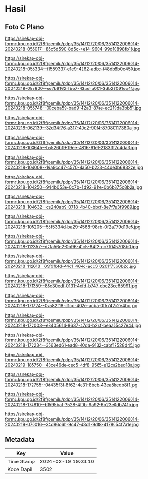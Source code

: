 # Hasil

## Foto C Plano

https://sirekap-obj-formc.kpu.go.id/2f8f/pemilu/pdpr/35/14/12/20/06/3514122006014-20240218-055017--86c5d590-8d5c-4e14-9604-99d10898fb18.jpg

https://sirekap-obj-formc.kpu.go.id/2f8f/pemilu/pdpr/35/14/12/20/06/3514122006014-20240218-055334--f1559337-e1e9-4262-adbc-f48db8b0c450.jpg

https://sirekap-obj-formc.kpu.go.id/2f8f/pemilu/pdpr/35/14/12/20/06/3514122006014-20240218-055620--ee7b9162-fbe7-43ad-a001-3db26091ec41.jpg

https://sirekap-obj-formc.kpu.go.id/2f8f/pemilu/pdpr/35/14/12/20/06/3514122006014-20240218-055748--00ceba59-bad9-42a3-87ae-ec219da3bb51.jpg

https://sirekap-obj-formc.kpu.go.id/2f8f/pemilu/pdpr/35/14/12/20/06/3514122006014-20240218-062139--32d34f76-a317-40c2-90f4-87080117380a.jpg

https://sirekap-obj-formc.kpu.go.id/2f8f/pemilu/pdpr/35/14/12/20/06/3514122006014-20240218-103645--b5526bf9-19ee-4816-91e1-21833f2c4da3.jpg

https://sirekap-obj-formc.kpu.go.id/2f8f/pemilu/pdpr/35/14/12/20/06/3514122006014-20240218-104008--16a9cc47-c570-4a50-b233-44de0b68322e.jpg

https://sirekap-obj-formc.kpu.go.id/2f8f/pemilu/pdpr/35/14/12/20/06/3514122006014-20240218-104250--944b053e-0c7b-4d92-91fe-0b6b375c8b2a.jpg

https://sirekap-obj-formc.kpu.go.id/2f8f/pemilu/pdpr/35/14/12/20/06/3514122006014-20240218-104632--ce240ab9-0718-4b40-bbcf-8e7f7e3f9989.jpg

https://sirekap-obj-formc.kpu.go.id/2f8f/pemilu/pdpr/35/14/12/20/06/3514122006014-20240218-105205--55f5334d-ba29-4568-98eb-0f2a779d19e5.jpg

https://sirekap-obj-formc.kpu.go.id/2f8f/pemilu/pdpr/35/14/12/20/06/3514122006014-20240218-112357--d2fa56e2-0b96-41c5-84f3-cc7f045708b0.jpg

https://sirekap-obj-formc.kpu.go.id/2f8f/pemilu/pdpr/35/14/12/20/06/3514122006014-20240218-112618--69f9fbfd-44c1-484c-acc3-0261f73b8b2c.jpg

https://sirekap-obj-formc.kpu.go.id/2f8f/pemilu/pdpr/35/14/12/20/06/3514122006014-20240218-171359--88c30edf-0131-4dfd-b747-cbc23de65991.jpg

https://sirekap-obj-formc.kpu.go.id/2f8f/pemilu/pdpr/35/14/12/20/06/3514122006014-20240218-171724--07582f18-d1cc-402e-acba-0f5742c2e4bc.jpg

https://sirekap-obj-formc.kpu.go.id/2f8f/pemilu/pdpr/35/14/12/20/06/3514122006014-20240218-172003--e8405614-8637-47dd-b24f-beaa55c27e44.jpg

https://sirekap-obj-formc.kpu.go.id/2f8f/pemilu/pdpr/35/14/12/20/06/3514122006014-20240218-172234--3563ed61-ead8-40da-9132-cabf12528d45.jpg

https://sirekap-obj-formc.kpu.go.id/2f8f/pemilu/pdpr/35/14/12/20/06/3514122006014-20240219-185750--48ce46de-cec5-4df8-9565-e12ca2bed18a.jpg

https://sirekap-obj-formc.kpu.go.id/2f8f/pemilu/pdpr/35/14/12/20/06/3514122006014-20240218-172755--0d435f3f-8f62-4e31-8bcb-43ea5bedb8f1.jpg

https://sirekap-obj-formc.kpu.go.id/2f8f/pemilu/pdpr/35/14/12/20/06/3514122006014-20240218-174810--b1595baf-2528-4f0b-9a92-6b23e0db741b.jpg

https://sirekap-obj-formc.kpu.go.id/2f8f/pemilu/pdpr/35/14/12/20/06/3514122006014-20240219-070016--34d86c6b-9c47-43d1-9df8-4178054f7a1e.jpg


## Metadata

| Key        | Value               |
| ---------- | ------------------- |
| Time Stamp | 2024-02-19 19:03:10 |
| Kode Dapil | 3502                |



